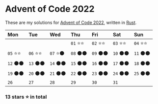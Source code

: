 # Advent of Code 2022

These are my solutions for [Advent of Code 2022](https://adventofcode.com/2022),
written in [Rust](https://rust-lang.org).

|Mon      |Tue      |Wed      |Thu      |Fri      |Sat      |Sun      |
|:--------|:--------|:--------|:--------|:--------|:--------|:--------|
|         |         |         |`01` ⭐⭐|`02` ⭐⭐|`03` ⭐⭐|`04` ⭐⭐|
|`05` ⭐⭐|`06` ⭐⭐|`07` ⭐⚫|`08` ⚫⚫|`09` ⚫⚫|`10` ⚫⚫|`11` ⚫⚫|
|`12` ⚫⚫|`13` ⚫⚫|`14` ⚫⚫|`15` ⚫⚫|`16` ⚫⚫|`17` ⚫⚫|`18` ⚫⚫|
|`19` ⚫⚫|`20` ⚫⚫|`21` ⚫⚫|`22` ⚫⚫|`23` ⚫⚫|`24` ⚫⚫|`25` ⚫⚫|
|`26`     |`27`     |`28`     |`29`     |`30`     |`31`     |         |

### 13 stars ⭐ in total
